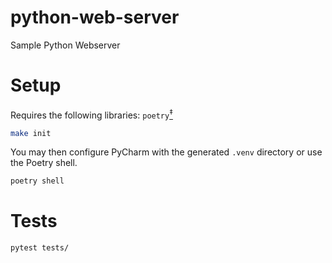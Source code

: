 # python-web-server
Sample Python Webserver

# Setup
Requires the following libraries: `poetry`[<sup>‡</sup>](https://python-poetry.org/docs/)
```bash
make init
```

You may then configure PyCharm with the generated `.venv` directory or use the Poetry shell.
```bash
poetry shell
```

# Tests
```bash
pytest tests/
```